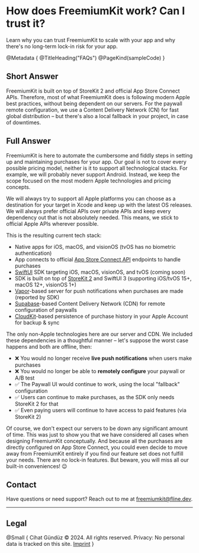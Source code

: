 # How does FreemiumKit work? Can I trust it?

Learn why you can trust FreemiumKit to scale with your app and why there's no long-term lock-in risk for your app.

@Metadata {
   @TitleHeading("FAQs")
   @PageKind(sampleCode)
}

## Short Answer

FreemiumKit is built on top of StoreKit 2 and official App Store Connect APIs. Therefore, most of what FreemiumKit does is following modern Apple best practices, without being dependent on our servers. For the paywall remote configuration, we use a Content Delivery Network (CN) for fast global distribution – but there's also a local fallback in your project, in case of downtimes.

## Full Answer

FreemiumKit is here to automate the cumbersome and fiddly steps in setting up and maintaining purchases for your app. Our goal is not to cover every possible pricing model, neither is it to support all technological stacks. For example, we will probably never support Android. Instead, we keep the scope focused on the most modern Apple technologies and pricing concepts.

We will always try to support all Apple platforms you can choose as a destination for your target in Xcode and keep up with the latest OS releases. We will always prefer official APIs over private APIs and keep every dependency out that is not absolutely needed. This means, we stick to official Apple APIs wherever possible.

This is the resulting current tech stack:

- Native apps for iOS, macOS, and visionOS (tvOS has no biometric authentication)
- App connects to official [App Store Connect API](https://developer.apple.com/documentation/appstoreconnectapi/) endpoints to handle purchases
- [SwiftUI](https://developer.apple.com/xcode/swiftui/) SDK targeting iOS, macOS, visionOS, and tvOS (coming soon)
- SDK is built on top of [StoreKit 2](https://developer.apple.com/storekit/) and SwiftUI 3 (supporting iOS/tvOS 15+, macOS 12+, visionOS 1+)
- [Vapor](https://vapor.codes)-based server for push notifications when purchases are made (reported by SDK)
- [Supabase](https://supabase.com)-based Content Delivery Network (CDN) for remote configuration of paywalls
- [CloudKit](https://developer.apple.com/icloud/cloudkit/)-based persistence of purchase history in your Apple Account for backup & sync

The only non-Apple technologies here are our server and CDN. We included these dependencies in a thoughtful manner – let's suppose the worst case happens and both are offline, then:

- ❌ You would no longer receive **live push notifications** when users make purchases
- ❌ You would no longer be able to **remotely configure** your paywall or A/B test
- ✅ The Paywall UI would continue to work, using the local "fallback" configuration
- ✅ Users can continue to make purchases, as the SDK only needs StoreKit 2 for that
- ✅ Even paying users will continue to have access to paid features (via StoreKit 2)

Of course, we don't expect our servers to be down any significant amount of time. This was just to show you that we have considered all cases when designing FreemiumKit conceptually. And because all the purchases are directly configured on App Store Connect, you could even decide to move away from FreemiumKit entirely if you find our feature set does not fulfill your needs. There are no lock-in features. But beware, you will miss all our built-in conveniences! 😉

## Contact

Have questions or need support? Reach out to me at [freemiumkit@fline.dev](mailto:freemiumkit@fline.dev).

---

## Legal

@Small {
   Cihat Gündüz © 2024. All rights reserved.
   Privacy: No personal data is tracked on this site.
   [Imprint](https://www.fline.dev/imprint/)
}
